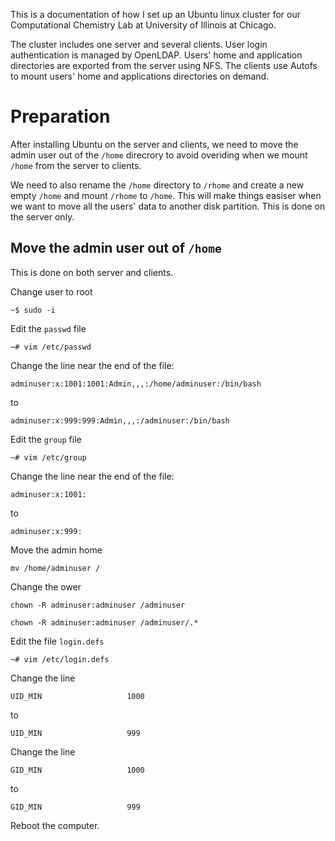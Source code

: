 
This is a documentation of how I set up an Ubuntu linux cluster for our Computational Chemistry Lab at 
University of Illinois at Chicago.

The cluster includes one server and several clients. User login authentication is managed by OpenLDAP.
Users' home and application directories are exported from the server using NFS. 
The clients use Autofs to mount users' home and applications directories on demand.

# Preparation
After installing Ubuntu on the server and clients, we need to move the admin user out of the `/home` direcrory 
to avoid overiding when we mount `/home` from the server to clients.

We need to also rename the `/home` directory to `/rhome` and create a new empty 
`/home` and mount `/rhome` to `/home`.
This will make things easiser when we want to move all the users' data to another disk partition.
This is done on the server only.

## Move the admin user out of `/home`
This is done on both server and clients.

Change user to root

`~$ sudo -i`

Edit the `passwd` file

`~# vim /etc/passwd`

Change the line near the end of the file:

`adminuser:x:1001:1001:Admin,,,:/home/adminuser:/bin/bash`

to

`adminuser:x:999:999:Admin,,,:/adminuser:/bin/bash`

Edit the `group` file

`~# vim /etc/group`

Change the line near the end of the file:

`adminuser:x:1001:`

to

`adminuser:x:999:`

Move the admin home

`mv /home/adminuser /`

Change the ower

`chown -R adminuser:adminuser /adminuser`

`chown -R adminuser:adminuser /adminuser/.*`


Edit the file `login.defs`

`~# vim /etc/login.defs`

Change the line 

`UID_MIN                   1000`

to 

`UID_MIN                   999`

Change the line

`GID_MIN                   1000`

to

`GID_MIN                   999`


Reboot the computer.


